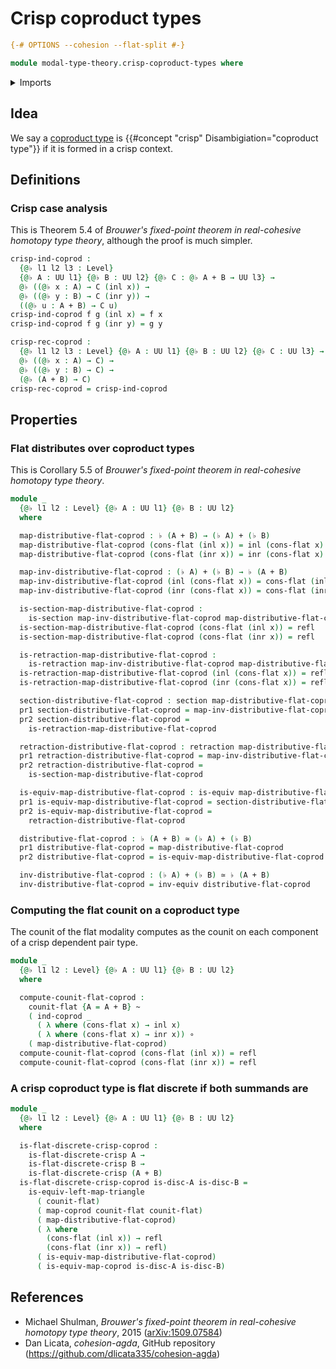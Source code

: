 # Crisp coproduct types

```agda
{-# OPTIONS --cohesion --flat-split #-}

module modal-type-theory.crisp-coproduct-types where
```

<details><summary>Imports</summary>

```agda
open import foundation.coproduct-types
open import foundation.dependent-pair-types
open import foundation.equivalences
open import foundation.function-types
open import foundation.functoriality-coproduct-types
open import foundation.functoriality-dependent-pair-types
open import foundation.homotopies
open import foundation.identity-types
open import foundation.retractions
open import foundation.sections
open import foundation.universe-levels

open import modal-type-theory.flat-discrete-crisp-types
open import modal-type-theory.flat-modality
```

</details>

## Idea

We say a [coproduct type](foundation-core.coproduct-types.md) is
{{#concept "crisp" Disambigiation="coproduct type"}} if it is formed in a crisp
context.

## Definitions

### Crisp case analysis

This is Theorem 5.4 of _Brouwer's fixed-point theorem in real-cohesive homotopy
type theory_, although the proof is much simpler.

```agda
crisp-ind-coprod :
  {@♭ l1 l2 l3 : Level}
  {@♭ A : UU l1} {@♭ B : UU l2} {@♭ C : @♭ A + B → UU l3} →
  @♭ ((@♭ x : A) → C (inl x)) →
  @♭ ((@♭ y : B) → C (inr y)) →
  ((@♭ u : A + B) → C u)
crisp-ind-coprod f g (inl x) = f x
crisp-ind-coprod f g (inr y) = g y

crisp-rec-coprod :
  {@♭ l1 l2 l3 : Level} {@♭ A : UU l1} {@♭ B : UU l2} {@♭ C : UU l3} →
  @♭ ((@♭ x : A) → C) →
  @♭ ((@♭ y : B) → C) →
  (@♭ (A + B) → C)
crisp-rec-coprod = crisp-ind-coprod
```

## Properties

### Flat distributes over coproduct types

This is Corollary 5.5 of _Brouwer's fixed-point theorem in real-cohesive
homotopy type theory_.

```agda
module _
  {@♭ l1 l2 : Level} {@♭ A : UU l1} {@♭ B : UU l2}
  where

  map-distributive-flat-coprod : ♭ (A + B) → (♭ A) + (♭ B)
  map-distributive-flat-coprod (cons-flat (inl x)) = inl (cons-flat x)
  map-distributive-flat-coprod (cons-flat (inr x)) = inr (cons-flat x)

  map-inv-distributive-flat-coprod : (♭ A) + (♭ B) → ♭ (A + B)
  map-inv-distributive-flat-coprod (inl (cons-flat x)) = cons-flat (inl x)
  map-inv-distributive-flat-coprod (inr (cons-flat x)) = cons-flat (inr x)

  is-section-map-distributive-flat-coprod :
    is-section map-inv-distributive-flat-coprod map-distributive-flat-coprod
  is-section-map-distributive-flat-coprod (cons-flat (inl x)) = refl
  is-section-map-distributive-flat-coprod (cons-flat (inr x)) = refl

  is-retraction-map-distributive-flat-coprod :
    is-retraction map-inv-distributive-flat-coprod map-distributive-flat-coprod
  is-retraction-map-distributive-flat-coprod (inl (cons-flat x)) = refl
  is-retraction-map-distributive-flat-coprod (inr (cons-flat x)) = refl

  section-distributive-flat-coprod : section map-distributive-flat-coprod
  pr1 section-distributive-flat-coprod = map-inv-distributive-flat-coprod
  pr2 section-distributive-flat-coprod =
    is-retraction-map-distributive-flat-coprod

  retraction-distributive-flat-coprod : retraction map-distributive-flat-coprod
  pr1 retraction-distributive-flat-coprod = map-inv-distributive-flat-coprod
  pr2 retraction-distributive-flat-coprod =
    is-section-map-distributive-flat-coprod

  is-equiv-map-distributive-flat-coprod : is-equiv map-distributive-flat-coprod
  pr1 is-equiv-map-distributive-flat-coprod = section-distributive-flat-coprod
  pr2 is-equiv-map-distributive-flat-coprod =
    retraction-distributive-flat-coprod

  distributive-flat-coprod : ♭ (A + B) ≃ (♭ A) + (♭ B)
  pr1 distributive-flat-coprod = map-distributive-flat-coprod
  pr2 distributive-flat-coprod = is-equiv-map-distributive-flat-coprod

  inv-distributive-flat-coprod : (♭ A) + (♭ B) ≃ ♭ (A + B)
  inv-distributive-flat-coprod = inv-equiv distributive-flat-coprod
```

### Computing the flat counit on a coproduct type

The counit of the flat modality computes as the counit on each component of a
crisp dependent pair type.

```agda
module _
  {@♭ l1 l2 : Level} {@♭ A : UU l1} {@♭ B : UU l2}
  where

  compute-counit-flat-coprod :
    counit-flat {A = A + B} ~
    ( ind-coprod _
      ( λ where (cons-flat x) → inl x)
      ( λ where (cons-flat x) → inr x)) ∘
    ( map-distributive-flat-coprod)
  compute-counit-flat-coprod (cons-flat (inl x)) = refl
  compute-counit-flat-coprod (cons-flat (inr x)) = refl
```

### A crisp coproduct type is flat discrete if both summands are

```agda
module _
  {@♭ l1 l2 : Level} {@♭ A : UU l1} {@♭ B : UU l2}
  where

  is-flat-discrete-crisp-coprod :
    is-flat-discrete-crisp A →
    is-flat-discrete-crisp B →
    is-flat-discrete-crisp (A + B)
  is-flat-discrete-crisp-coprod is-disc-A is-disc-B =
    is-equiv-left-map-triangle
      ( counit-flat)
      ( map-coprod counit-flat counit-flat)
      ( map-distributive-flat-coprod)
      ( λ where
        (cons-flat (inl x)) → refl
        (cons-flat (inr x)) → refl)
      ( is-equiv-map-distributive-flat-coprod)
      ( is-equiv-map-coprod is-disc-A is-disc-B)
```

## References

- Michael Shulman, _Brouwer's fixed-point theorem in real-cohesive homotopy type
  theory_, 2015 ([arXiv:1509.07584](https://arxiv.org/abs/1509.07584))
- Dan Licata, _cohesion-agda_, GitHub repository
  (<https://github.com/dlicata335/cohesion-agda>)
